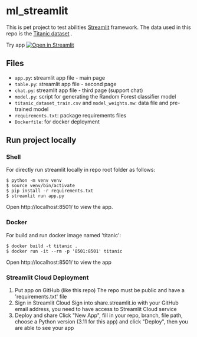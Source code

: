 # ml_streamlit

This is pet project to test abilities [Streamlit](https://www.streamlit.io/) framework. The data used in this repo is the [Titanic dataset](https://www.kaggle.com/c/titanic) .

Try app [![Open in Streamlit][share_badge]][share_link]

## Files

- `app.py`: streamlit app file - main page
- `table.py`: streamlit app file - second page
- `chat.py`: streamlit app file - third page (support chat)
- `model.py`: script for generating the Random Forest classifier model
- `titanic_dataset_train.csv` and `model_weights.mw`: data file and pre-trained model
- `requirements.txt`: package requirements files
- `Dockerfile`: for docker deployment

## Run project locally

### Shell

For directly run streamlit locally in repo root folder as follows:

```shell
$ python -m venv venv
$ source venv/bin/activate
$ pip install -r requirements.txt
$ streamlit run app.py
```
Open http://localhost:8501/ to view the app.

### Docker

For build and run docker image named 'titanic':
```
$ docker build -t titanic .
$ docker run -it --rm -p '8501:8501' titanic
```
Open http://localhost:8501/ to view the app

### Streamlit Cloud Deployment

1. Put app on GitHub (like this repo)
The repo must be public and have a 'requirements.txt' file
2. Sign in Streamlit Cloud
Sign into share.streamlit.io with your GitHub email address, you need to have access to Streamlit Cloud service
3. Deploy and share
Click "New App", fill in your repo, branch, file path, choose a Python version (3.11 for this app) and click "Deploy", then you  are able to see your app

[share_badge]: https://static.streamlit.io/badges/streamlit_badge_black_white.svg
[share_link]: https://titanic1prediction.streamlit.app/
